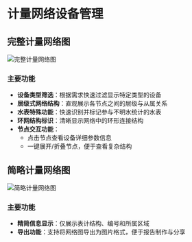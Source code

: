# 计量网络设备管理

## 完整计量网络图

![完整计量网络图](/设备中心/设备架构.png)

### 主要功能
- **设备类型筛选**：根据需求快速过滤显示特定类型的设备
- **层级式网络结构**：直观展示各节点之间的层级与从属关系
- **水表特殊功能**：快速识别并标记参与不明水统计的水表
- **环网结构标识**：清晰显示网络中的环形连接结构
- **节点交互功能**：
  - 点击节点查看设备详细参数信息
  - 一键展开/折叠节点，便于查看复杂结构

## 简略计量网络图

![简略计量网络图](/设备中心/简略计量网络图.png)

### 主要功能
- **精简信息显示**：仅展示表计结构、编号和所属区域
- **导出功能**：支持将网络图导出为图片格式，便于报告制作与分享